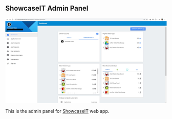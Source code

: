 ## ShowcaseIT Admin Panel

![Image description](https://github.com/mayoljonathan/showcase-it-apanel/blob/master/screenshot.jpg?raw=true)

This is the admin panel for [ShowcaseIT](https://showcase-it.firebaseapp.com/) web app.
